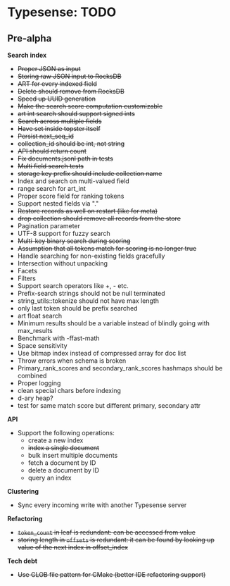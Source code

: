 # Typesense: TODO

## Pre-alpha

**Search index**

- ~~Proper JSON as input~~
- ~~Storing raw JSON input to RocksDB~~
- ~~ART for every indexed field~~
- ~~Delete should remove from RocksDB~~
- ~~Speed up UUID generation~~
- ~~Make the search score computation customizable~~
- ~~art int search should support signed ints~~
- ~~Search across multiple fields~~
- ~~Have set inside topster itself~~
- ~~Persist next_seq_id~~
- ~~collection_id should be int, not string~~
- ~~API should return count~~
- ~~Fix documents.jsonl path in tests~~
- ~~Multi field search tests~~
- ~~storage key prefix should include collection name~~
- Index and search on multi-valued field
- range search for art_int
- Proper score field for ranking tokens
- Support nested fields via "."
- ~~Restore records as well on restart (like for meta)~~
- ~~drop collection should remove all records from the store~~
- Pagination parameter
- UTF-8 support for fuzzy search
- ~~Multi-key binary search during scoring~~
- ~~Assumption that all tokens match for scoring is no longer true~~
- Handle searching for non-existing fields gracefully
- Intersection without unpacking
- Facets
- Filters
- Support search operators like +, - etc.
- Prefix-search strings should not be null terminated
- string_utils::tokenize should not have max length
- only last token should be prefix searched
- art float search
- Minimum results should be a variable instead of blindly going with max_results
- Benchmark with -ffast-math
- Space sensitivity
- Use bitmap index instead of compressed array for doc list
- Throw errors when schema is broken
- Primary_rank_scores and secondary_rank_scores hashmaps should be combined
- Proper logging
- clean special chars before indexing
- d-ary heap?
- test for same match score but different primary, secondary attr

**API**

- Support the following operations:
    - create a new index
    - ~~index a single document~~
    - bulk insert multiple documents
    - fetch a document by ID
    - delete a document by ID
    - query an index       

**Clustering**

- Sync every incoming write with another Typesense server

**Refactoring**

- ~~`token_count` in leaf is redundant: can be accessed from value~~
- ~~storing length in `offsets` is redundant: it can be found by looking up value of the next index in offset_index~~

**Tech debt**

- ~~Use GLOB file pattern for CMake (better IDE refactoring support)~~